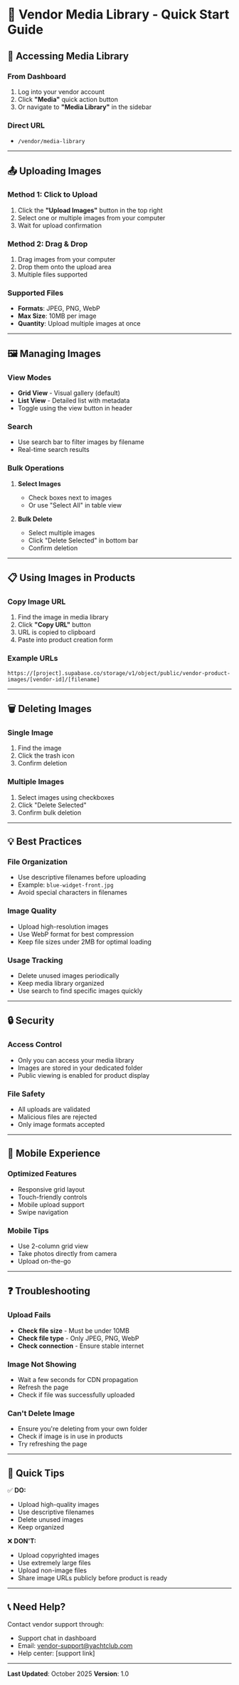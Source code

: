 # 📸 Vendor Media Library - Quick Start Guide

## 🚀 Accessing Media Library

### From Dashboard
1. Log into your vendor account
2. Click **"Media"** quick action button
3. Or navigate to **"Media Library"** in the sidebar

### Direct URL
- `/vendor/media-library`

---

## 📤 Uploading Images

### Method 1: Click to Upload
1. Click the **"Upload Images"** button in the top right
2. Select one or multiple images from your computer
3. Wait for upload confirmation

### Method 2: Drag & Drop
1. Drag images from your computer
2. Drop them onto the upload area
3. Multiple files supported

### Supported Files
- **Formats**: JPEG, PNG, WebP
- **Max Size**: 10MB per image
- **Quantity**: Upload multiple images at once

---

## 🖼️ Managing Images

### View Modes
- **Grid View** - Visual gallery (default)
- **List View** - Detailed list with metadata
- Toggle using the view button in header

### Search
- Use search bar to filter images by filename
- Real-time search results

### Bulk Operations
1. **Select Images**
   - Check boxes next to images
   - Or use "Select All" in table view

2. **Bulk Delete**
   - Select multiple images
   - Click "Delete Selected" in bottom bar
   - Confirm deletion

---

## 📋 Using Images in Products

### Copy Image URL
1. Find the image in media library
2. Click **"Copy URL"** button
3. URL is copied to clipboard
4. Paste into product creation form

### Example URLs
```
https://[project].supabase.co/storage/v1/object/public/vendor-product-images/[vendor-id]/[filename]
```

---

## 🗑️ Deleting Images

### Single Image
1. Find the image
2. Click the trash icon
3. Confirm deletion

### Multiple Images
1. Select images using checkboxes
2. Click "Delete Selected"
3. Confirm bulk deletion

---

## 💡 Best Practices

### File Organization
- Use descriptive filenames before uploading
- Example: `blue-widget-front.jpg`
- Avoid special characters in filenames

### Image Quality
- Upload high-resolution images
- Use WebP format for best compression
- Keep file sizes under 2MB for optimal loading

### Usage Tracking
- Delete unused images periodically
- Keep media library organized
- Use search to find specific images quickly

---

## 🔒 Security

### Access Control
- Only you can access your media library
- Images are stored in your dedicated folder
- Public viewing is enabled for product display

### File Safety
- All uploads are validated
- Malicious files are rejected
- Only image formats accepted

---

## 📱 Mobile Experience

### Optimized Features
- Responsive grid layout
- Touch-friendly controls
- Mobile upload support
- Swipe navigation

### Mobile Tips
- Use 2-column grid view
- Take photos directly from camera
- Upload on-the-go

---

## ❓ Troubleshooting

### Upload Fails
- **Check file size** - Must be under 10MB
- **Check file type** - Only JPEG, PNG, WebP
- **Check connection** - Ensure stable internet

### Image Not Showing
- Wait a few seconds for CDN propagation
- Refresh the page
- Check if file was successfully uploaded

### Can't Delete Image
- Ensure you're deleting from your own folder
- Check if image is in use in products
- Try refreshing the page

---

## 🎯 Quick Tips

✅ **DO:**
- Upload high-quality images
- Use descriptive filenames
- Delete unused images
- Keep organized

❌ **DON'T:**
- Upload copyrighted images
- Use extremely large files
- Upload non-image files
- Share image URLs publicly before product is ready

---

## 📞 Need Help?

Contact vendor support through:
- Support chat in dashboard
- Email: vendor-support@yachtclub.com
- Help center: [support link]

---

**Last Updated**: October 2025
**Version**: 1.0


